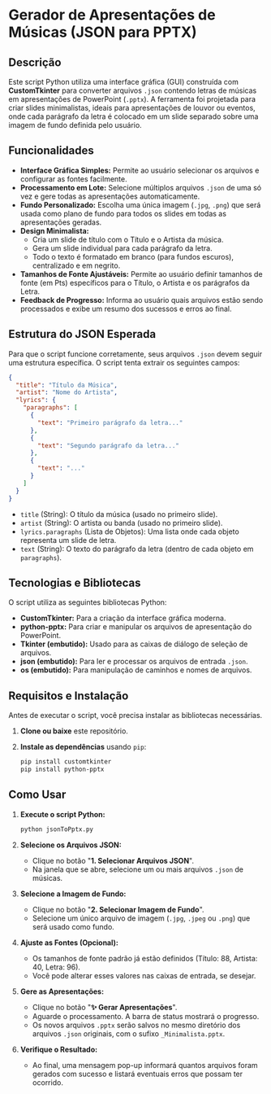 # Gerador de Apresentações de Músicas (JSON para PPTX)

## Descrição

Este script Python utiliza uma interface gráfica (GUI) construída com **CustomTkinter** para converter arquivos `.json` contendo letras de músicas em apresentações de PowerPoint (`.pptx`). A ferramenta foi projetada para criar slides minimalistas, ideais para apresentações de louvor ou eventos, onde cada parágrafo da letra é colocado em um slide separado sobre uma imagem de fundo definida pelo usuário.

## Funcionalidades

  * **Interface Gráfica Simples:** Permite ao usuário selecionar os arquivos e configurar as fontes facilmente.
  * **Processamento em Lote:** Selecione múltiplos arquivos `.json` de uma só vez e gere todas as apresentações automaticamente.
  * **Fundo Personalizado:** Escolha uma única imagem (`.jpg`, `.png`) que será usada como plano de fundo para todos os slides em todas as apresentações geradas.
  * **Design Minimalista:**
      * Cria um slide de título com o Título e o Artista da música.
      * Gera um slide individual para cada parágrafo da letra.
      * Todo o texto é formatado em branco (para fundos escuros), centralizado e em negrito.
  * **Tamanhos de Fonte Ajustáveis:** Permite ao usuário definir tamanhos de fonte (em Pts) específicos para o Título, o Artista e os parágrafos da Letra.
  * **Feedback de Progresso:** Informa ao usuário quais arquivos estão sendo processados e exibe um resumo dos sucessos e erros ao final.

## Estrutura do JSON Esperada

Para que o script funcione corretamente, seus arquivos `.json` devem seguir uma estrutura específica. O script tenta extrair os seguintes campos:

```json
{
  "title": "Título da Música",
  "artist": "Nome do Artista",
  "lyrics": {
    "paragraphs": [
      {
        "text": "Primeiro parágrafo da letra..."
      },
      {
        "text": "Segundo parágrafo da letra..."
      },
      {
        "text": "..."
      }
    ]
  }
}
```

  * `title` (String): O título da música (usado no primeiro slide).
  * `artist` (String): O artista ou banda (usado no primeiro slide).
  * `lyrics.paragraphs` (Lista de Objetos): Uma lista onde cada objeto representa um slide de letra.
  * `text` (String): O texto do parágrafo da letra (dentro de cada objeto em `paragraphs`).

## Tecnologias e Bibliotecas

O script utiliza as seguintes bibliotecas Python:

  * **CustomTkinter:** Para a criação da interface gráfica moderna.
  * **python-pptx:** Para criar e manipular os arquivos de apresentação do PowerPoint.
  * **Tkinter (embutido):** Usado para as caixas de diálogo de seleção de arquivos.
  * **json (embutido):** Para ler e processar os arquivos de entrada `.json`.
  * **os (embutido):** Para manipulação de caminhos e nomes de arquivos.

## Requisitos e Instalação

Antes de executar o script, você precisa instalar as bibliotecas necessárias.

1.  **Clone ou baixe** este repositório.

2.  **Instale as dependências** usando `pip`:

    ```bash
    pip install customtkinter
    pip install python-pptx
    ```

## Como Usar

1.  **Execute o script Python:**

    ```bash
    python jsonToPptx.py
    ```

2.  **Selecione os Arquivos JSON:**

      * Clique no botão "**1. Selecionar Arquivos JSON**".
      * Na janela que se abre, selecione um ou mais arquivos `.json` de músicas.

3.  **Selecione a Imagem de Fundo:**

      * Clique no botão "**2. Selecionar Imagem de Fundo**".
      * Selecione um único arquivo de imagem (`.jpg`, `.jpeg` ou `.png`) que será usado como fundo.

4.  **Ajuste as Fontes (Opcional):**

      * Os tamanhos de fonte padrão já estão definidos (Título: 88, Artista: 40, Letra: 96).
      * Você pode alterar esses valores nas caixas de entrada, se desejar.

5.  **Gere as Apresentações:**

      * Clique no botão "**✨ Gerar Apresentações**".
      * Aguarde o processamento. A barra de status mostrará o progresso.
      * Os novos arquivos `.pptx` serão salvos no mesmo diretório dos arquivos `.json` originais, com o sufixo `_Minimalista.pptx`.

6.  **Verifique o Resultado:**

      * Ao final, uma mensagem pop-up informará quantos arquivos foram gerados com sucesso e listará eventuais erros que possam ter ocorrido.